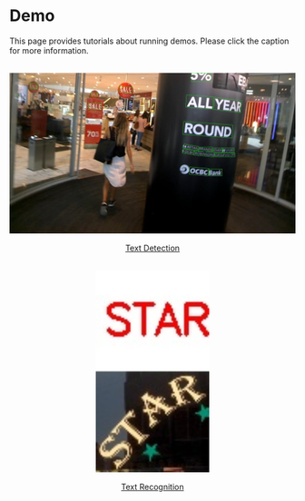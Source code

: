 # Demo

This page provides tutorials about running demos. Please click the caption for more information.

<br>

<div align="center">
    <img src="../resources/demo_text_det_pred.jpg"/><br>

[Text Detection](../docs/text_det_demo.md)
</div>

<br>

<div align="center">
    <img src="../resources/demo_text_recog_pred.jpg" width="200px" alt/><br>

[Text Recognition](../docs/text_recog_demo.md)
</div>

<br>
